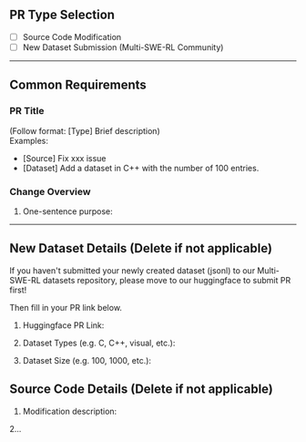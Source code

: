 <!-- Please delete unselected PR type sections -->
## PR Type Selection
- [ ] Source Code Modification 
- [ ] New Dataset Submission (Multi-SWE-RL Community)

---

## Common Requirements
### PR Title
(Follow format: [Type] Brief description)  
Examples:
- [Source] Fix xxx issue
- [Dataset] Add a dataset in C++ with the number of 100 entries.

### Change Overview
1. One-sentence purpose:


---

<!-- New Dataset Submission (Multi-SWE-RL Community) PRs fill below -->
## New Dataset Details (Delete if not applicable)
If you haven't submitted your newly created dataset (jsonl) to our Multi-SWE-RL datasets repository, please move to our huggingface to submit PR first!

Then fill in your PR link below.
1. Huggingface PR Link:

2. Dataset Types (e.g. C, C++, visual, etc.):

3. Dataset Size (e.g. 100, 1000, etc.):



<!-- Source code PRs fill below -->
## Source Code Details (Delete if not applicable)
1. Modification description:

2...